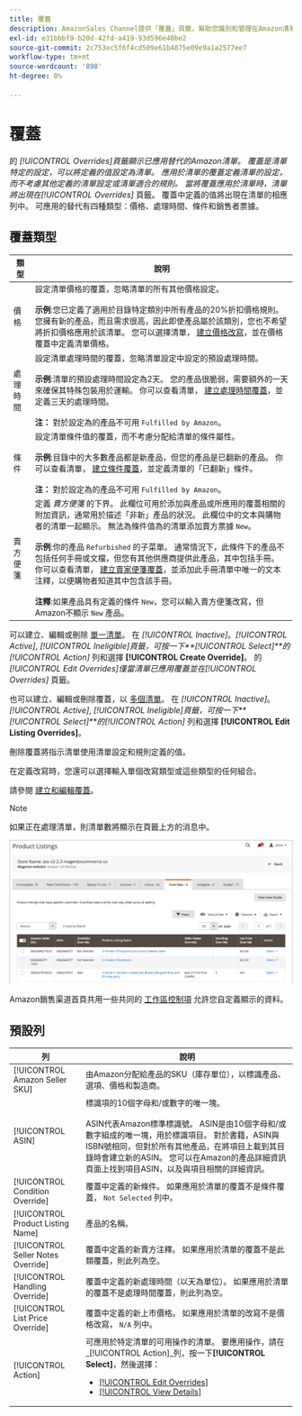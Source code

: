 ```yaml
---
title: 覆蓋
description: AmazonSales Channel提供「覆蓋」頁籤，幫助您識別和管理在Amazon清單中應用覆蓋的方式。
exl-id: e31bbbf9-b20d-42fd-a419-93d596e40be2
source-git-commit: 2c753ec5f6f4cd509e61b4875e09e9a1a2577ee7
workflow-type: tm+mt
source-wordcount: '898'
ht-degree: 0%

---
```


# 覆蓋

的 _[!UICONTROL Overrides]_頁籤顯示已應用替代的Amazon清單。 覆蓋是清單特定的設定，可以將定義的值設定為清單。 應用於清單的覆蓋定義清單的設定，而不考慮其他定義的清單設定或清單適合的規則。 當將覆蓋應用於清單時，清單將出現在_[!UICONTROL Overrides]_ 頁籤。 覆蓋中定義的值將出現在清單的相應列中。 可應用的替代有四種類型：價格、處理時間、條件和銷售者票據。

## 覆蓋類型

| 類型 | 說明 |
|---|---|
| 價格 | 設定清單價格的覆蓋，忽略清單的所有其他價格設定。 <br><br>**示例**:您已定義了適用於目錄特定類別中所有產品的20%折扣價格規則。 您擁有新的產品，而且需求很高，因此即使產品屬於該類別，您也不希望將折扣價格應用於該清單。 您可以選擇清單， [建立價格改寫](./creating-editing-overrides.md#edit-override-single-listing)，並在價格覆蓋中定義清單價格。 |
| 處理時間 | 設定清單處理時間的覆蓋，忽略清單設定中設定的預設處理時間。<br><br>**示例**:清單的預設處理時間設定為2天。 您的產品很脆弱，需要額外的一天來確保其特殊包裝用於運輸。 你可以查看清單， [建立處理時間覆蓋](./creating-editing-overrides.md#edit-override-single-listing)，並定義三天的處理時間。<br><br>**注：** 對於設定為的產品不可用 `Fulfilled by Amazon`。 |
| 條件 | 設定清單條件值的覆蓋，而不考慮分配給清單的條件屬性。<br><br>**示例**:目錄中的大多數產品都是新產品，但您的產品是已翻新的產品。 你可以查看清單， [建立條件覆蓋](./creating-editing-overrides.md#edit-override-single-listing)，並定義清單的「已翻新」條件。<br><br>**注：** 對於設定為的產品不可用 `Fulfilled by Amazon`。 |
| 賣方便箋 | 定義 _賣方便箋_ 的下界。 此欄位可用於添加與產品或所應用的覆蓋相關的附加資訊，通常用於描述「非新」產品的狀況。 此欄位中的文本與購物者的清單一起顯示。 無法為條件值為的清單添加賣方票據 `New`。 <br><br>**示例**:你的產品 `Refurbished` 的子菜單。 通常情況下，此條件下的產品不包括任何手冊或文檔，但您有其他供應商提供此產品，其中包括手冊。 你可以查看清單， [建立賣家便箋覆蓋](./creating-editing-overrides.md#edit-override-single-listing)，並添加此手冊清單中唯一的文本注釋，以便購物者知道其中包含該手冊。<br><br>**注釋**:如果產品具有定義的條件 `New`，您可以輸入賣方便箋改寫，但Amazon不顯示 `New` 產品。 |

可以建立、編輯或刪除 [單一清單](./creating-editing-overrides.md#edit-override-single-listing)。 在 _[!UICONTROL Inactive]_。_[!UICONTROL Active]_, _[!UICONTROL Ineligible]_頁籤，可按一下&#x200B;**[!UICONTROL Select]**的_[!UICONTROL Action]_ 列和選擇 **[!UICONTROL Create Override]**。 的 _[!UICONTROL Edit Overrides]_僅當清單已應用覆蓋並在_[!UICONTROL Overrides]_ 頁籤。

也可以建立、編輯或刪除覆蓋，以 [多個清單](./creating-editing-overrides.md#edit-override-multiple-listings)。 在 _[!UICONTROL Inactive]_。_[!UICONTROL Active]_, _[!UICONTROL Ineligible]_頁籤，可按一下&#x200B;**[!UICONTROL Select]**的_[!UICONTROL Action]_ 列和選擇 **[!UICONTROL Edit Listing Overrides]**。

刪除覆蓋將指示清單使用清單設定和規則定義的值。

在定義改寫時，您還可以選擇輸入單個改寫類型或這些類型的任何組合。

請參閱 [建立和編輯覆蓋](./creating-editing-overrides.md)。

>[!NOTE]
>
>如果正在處理清單，則清單數將顯示在頁籤上方的消息中。

![「覆蓋」頁籤](assets/amazon-overrides.png)

Amazon銷售渠道首頁共用一些共同的 [工作區控制項](./workspace-controls.md) 允許您自定義顯示的資料。

## 預設列

| 列 | 說明 |
|---|---|
| [!UICONTROL Amazon Seller SKU] | 由Amazon分配給產品的SKU（庫存單位），以標識產品、選項、價格和製造商。 |
| [!UICONTROL ASIN] | 標識項的10個字母和/或數字的唯一塊。<br><br>ASIN代表Amazon標準標識號。 ASIN是由10個字母和/或數字組成的唯一塊，用於標識項目。 對於書籍，ASIN與ISBN號相同，但對於所有其他產品，在將項目上載到其目錄時會建立新的ASIN。 您可以在Amazon的產品詳細資訊頁面上找到項目ASIN，以及與項目相關的詳細資訊。 |
| [!UICONTROL Condition Override] | 覆蓋中定義的新條件。 如果應用於清單的覆蓋不是條件覆蓋， `Not Selected` 列中。 |
| [!UICONTROL Product Listing Name] | 產品的名稱。 |
| [!UICONTROL Seller Notes Override] | 覆蓋中定義的新賣方注釋。 如果應用於清單的覆蓋不是此類覆蓋，則此列為空。 |
| [!UICONTROL Handling Override] | 覆蓋中定義的新處理時間（以天為單位）。 如果應用於清單的覆蓋不是處理時間覆蓋，則此列為空。 |
| [!UICONTROL List Price Override] | 覆蓋中定義的新上市價格。 如果應用於清單的改寫不是價格改寫， `N/A` 列中。 |
| [!UICONTROL Action] | 可應用於特定清單的可用操作的清單。 要應用操作，請在 _[!UICONTROL Action]_列，按一下&#x200B;**[!UICONTROL Select]**，然後選擇：<ul><li>[[!UICONTROL Edit Overrides]](./creating-editing-overrides.md#edit-override-single-listing)</li><li>[[!UICONTROL View Details]](./product-listing-details.md)</li></ul> |
